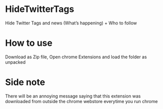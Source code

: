 # HideTwitterTags
Hide Twitter Tags and news (What’s happening) + Who to follow 


# How to use

Download as Zip file, Open chrome Extensions and load the folder as unpacked 

# Side note

There will be an annoying message saying that this extension was downloaded from outside the chrome webstore everytime you run chrome
